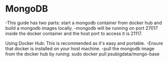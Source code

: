 # MongoDB
-This guide has two parts: start a mongodb container from docker hub and build a mongodb images locally.
-mongodb will be running on port 27017 inside the docker container and the host port to access it is 21117.


Using Docker Hub:
This is recommended as it's easy and portable.
-Ensure that docker is installed on your host machine.
-pull the mongodb image from the docker hub by runing:
      sudo docker pull psubigdata/mongo-base
